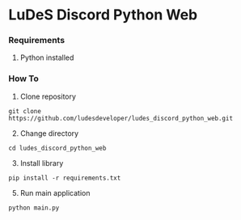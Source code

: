 # LuDeS Discord Python Web
### **Requirements**
1. Python installed
### **How To**
1. Clone repository
```
git clone https://github.com/ludesdeveloper/ludes_discord_python_web.git
```
2. Change directory
```
cd ludes_discord_python_web
```
3. Install library
```
pip install -r requirements.txt
```
5. Run main application
```
python main.py
```